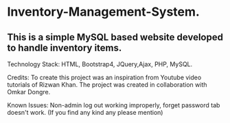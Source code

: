 # Inventory-Management-System.

This is a simple MySQL based website developed to handle inventory items. 
--------------------------------------------------------------------------------

Technology Stack:
  HTML, Bootstrap4,
  JQuery,Ajax,
  PHP,
  MySQL.
  
 Credits: 
To create this project was an inspiration from Youtube video tutorials of Rizwan Khan.
The project was created in collaboration with Omkar Dongre.

Known Issues: Non-admin log out working improperly, forget password tab doesn't work.
(If you find any kind any please mention)
